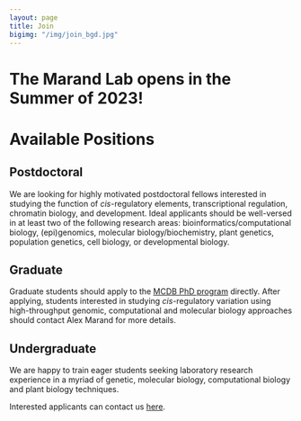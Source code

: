 ```yaml
---
layout: page
title: Join
bigimg: "/img/join_bgd.jpg"
---
```


# The Marand Lab opens in the Summer of 2023!

# Available Positions

## Postdoctoral
We are looking for highly motivated postdoctoral fellows interested in studying the function of *cis*-regulatory elements, transcriptional regulation, chromatin biology, and development. Ideal applicants should be well-versed in at least two of the following research areas: bioinformatics/computational biology, (epi)genomics, molecular biology/biochemistry, plant genetics, population genetics, cell biology, or developmental biology.

## Graduate
Graduate students should apply to the [MCDB PhD program](https://lsa.umich.edu/mcdb/graduate-students/phd-program.html) directly. After applying, students interested in studying *cis*-regulatory variation using high-throughput genomic, computational and molecular biology approaches should contact Alex Marand for more details.

## Undergraduate
We are happy to train eager students seeking laboratory research experience in a myriad of genetic, molecular biology, computational biology and plant biology techniques.

Interested applicants can contact us [here](/contact.md).
